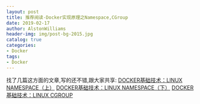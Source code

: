 ```yaml
---
layout: post
title: 推荐阅读-Docker实现原理之Namespace,CGroup
date: 2019-02-17
author: AlstonWilliams
header-img: img/post-bg-2015.jpg
catalog: true
categories:
- Docker
tags:
- Docker
---
```

找了几篇这方面的文章,写的还不错,跟大家共享:
[DOCKER基础技术：LINUX NAMESPACE（上）](http://coolshell.cn/articles/17010.html)
[DOCKER基础技术：LINUX NAMESPACE（下）](http://coolshell.cn/articles/17029.html)
[DOCKER基础技术：LINUX CGROUP](http://coolshell.cn/articles/17049.html)
